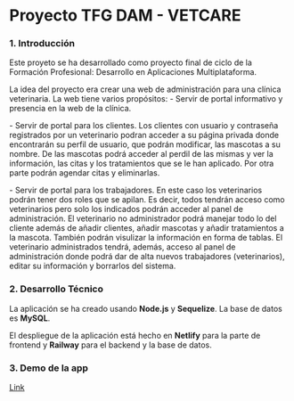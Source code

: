 # Proyecto TFG DAM - VETCARE

### 1. Introducción
Este proyeto se ha desarrollado como proyecto final de ciclo de la Formación Profesional: Desarrollo en Aplicaciones Multiplataforma. 

La idea del proyecto era crear una web de administración para una clínica veterinaria. La web tiene varios propósitos: 
  \- Servir de portal informativo y presencia en la web de la clínica. 
  
  \- Servir de portal para los clientes. Los clientes con usuario y contraseña registrados por un veterinario podran acceder a su página privada donde encontrarán su perfil de usuario, que podrán modificar, las mascotas a su nombre. De las mascotas podrá acceder al perdil de las mismas y ver la información, las citas y los tratamientos que se le han aplicado. Por otra parte podrán agendar citas y eliminarlas. 
  
  \- Servir de portal para los trabajadores. En este caso los veterinarios podrán tener dos roles que se apilan. Es decir, todos tendrán acceso como veterinarios pero solo los indicados podrán acceder al panel de administración. El veterinario no administrador podrá manejar todo lo del cliente además de añadir clientes, añadir mascotas y añadir tratamientos a la mascota. También podrán visulizar la información en forma de tablas. El veterinario administrados tendrá, además, acceso al panel de administración donde podrá dar de alta nuevos trabajadores (veterinarios), editar su información y borrarlos del sistema. 

### 2. Desarrollo Técnico

La aplicación se ha creado usando **Node.js** y **Sequelize**. La base de datos es **MySQL**. 

El despliegue de la aplicación está hecho en **Netlify** para la parte de frontend y **Railway** para el backend y la base de datos. 

### 3. Demo de la app

[Link](https://vetcare-prod.netlify.app/ "Link a la app")
